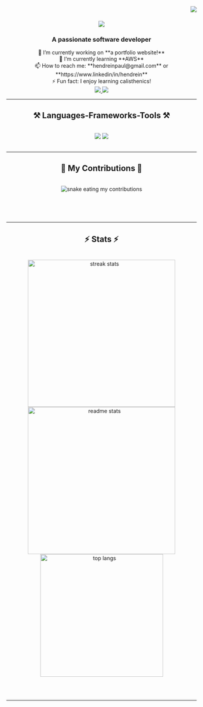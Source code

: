 <!-- visitor badge -->
<img align="right" src="https://visitor-badge.laobi.icu/badge?page_id=henpaul.henpaul" />

<!-- hello animation -->
<h1 align="center">
    <img src="https://readme-typing-svg.herokuapp.com/?font=Righteous&size=35&center=true&vCenter=true&width=500&height=70&duration=4000&lines=Hi+There!+👋;+I'm+Hendrein+Paul!+😄+;+I+enjoy+designing,+developing;+and+testing+software+systems!" />
</h1>

<h3 align="center">A passionate software developer</h3>

<div align="center">
🔭 I’m currently working on **a portfolio website!** <br/>
🌱 I’m currently learning **AWS** <br/>
📫 How to reach me: **hendreinpaul@gmail.com** or **https://www.linkedin/in/hendrein** <br/>
⚡ Fun fact: I enjoy learning calisthenics!
</div>

<div align="center">
  <a href="mailto:hendreinpaul@gmail.com">
    <img src="https://img.shields.io/badge/Gmail-333333?style=for-the-badge&logo=gmail&logoColor=red" />
  </a>
  <a href="https://linkedin.com/in/hendrein" target="_blank">
    <img src="https://img.shields.io/badge/LinkedIn-0077B5?style=for-the-badge&logo=linkedin&logoColor=white" target="_blank" />
  </a>
    <!-- still working on my portfolio link!
  <a href="https://salesp07.github.io" target="_blank">
     <img src="https://img.shields.io/badge/Portfolio-FF5722?style=for-the-badge&logo=todoist&logoColor=white" target="_blank" /> --><!-- sqlite, safari, google-chrome are other good icon options -->
  </a>
</div>

 
 <hr/>
 
<h2 align="center">⚒️ Languages-Frameworks-Tools ⚒️</h2>
<br/>
<div align="center">
    <img src="https://skillicons.dev/icons?i=react,bootstrap,html,css,vscode,github,git" />
    <img src="https://skillicons.dev/icons?i=nodejs,python,javascript,typescript,mongodb,java,mysql" /><br>
</div>

<br/>
<hr/>

<div align="center">
  <h2>🐍 My Contributions 🐍</h2>
  <br>
    <img alt="snake eating my contributions" src="https://raw.githubusercontent.com/henpaul/henpaul/output/github-contribution-grid-snake.svg" />
 
  <br/><br/><br/>
</div>


<hr/>

<h2 align="center">⚡ Stats ⚡</h2>
<br>
<div align=center>
  <img width=390 src="https://streak-stats.demolab.com/?user=henpaul&count_private=true&theme=react&border_radius=10" alt="streak stats"/>
  <img width=390 src="https://github-readme-stats.vercel.app/api?username=henpaul&count_private=true&show_icons=true&theme=react&rank_icon=github&border_radius=10" alt="readme stats" />
  <br/>
  <img width=325 align="center" src="https://github-readme-stats.vercel.app/api/top-langs/?username=henpaul&hide=HTML&langs_count=8&layout=compact&theme=react&border_radius=10&size_weight=0.5&count_weight=0.5&exclude_repo=github-readme-stats" alt="top langs" />
</div>

<br/><br/>

<hr/>


<!--
Here are some ideas to get you started:
- 👯 I’m looking to collaborate on ...
- 🤔 I’m looking for help with ...
- 💬 Ask me about ...
-->
